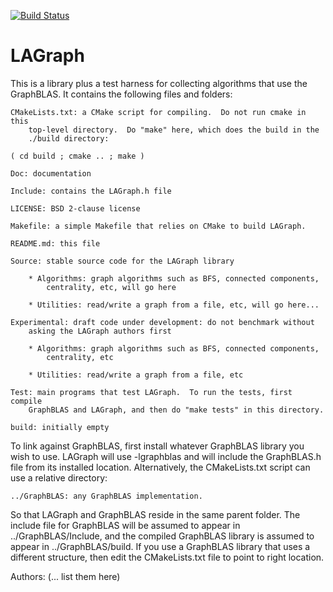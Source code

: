 [![Build Status](https://travis-ci.org/GraphBLAS/LAGraph.svg?branch=master)](https://travis-ci.org/GraphBLAS/LAGraph)

# LAGraph

This is a library plus a test harness for collecting algorithms that use the
GraphBLAS.  It contains the following files and folders:

    CMakeLists.txt: a CMake script for compiling.  Do not run cmake in this
        top-level directory.  Do "make" here, which does the build in the
        ./build directory:

	( cd build ; cmake .. ; make )

    Doc: documentation

    Include: contains the LAGraph.h file

    LICENSE: BSD 2-clause license

    Makefile: a simple Makefile that relies on CMake to build LAGraph.

    README.md: this file

    Source: stable source code for the LAGraph library

        * Algorithms: graph algorithms such as BFS, connected components,
            centrality, etc, will go here

        * Utilities: read/write a graph from a file, etc, will go here...

    Experimental: draft code under development: do not benchmark without
        asking the LAGraph authors first

        * Algorithms: graph algorithms such as BFS, connected components,
            centrality, etc

        * Utilities: read/write a graph from a file, etc

    Test: main programs that test LAGraph.  To run the tests, first compile
        GraphBLAS and LAGraph, and then do "make tests" in this directory.

    build: initially empty

To link against GraphBLAS, first install whatever GraphBLAS library you wish to
use.  LAGraph will use -lgraphblas and will include the GraphBLAS.h file
from its installed location.  Alternatively, the CMakeLists.txt script can use
a relative directory:

    ../GraphBLAS: any GraphBLAS implementation.

So that LAGraph and GraphBLAS reside in the same parent folder.  The include
file for GraphBLAS will be assumed to appear in ../GraphBLAS/Include, and the
compiled GraphBLAS library is assumed to appear in ../GraphBLAS/build.  If you
use a GraphBLAS library that uses a different structure, then edit the
CMakeLists.txt file to point to right location.

Authors: (... list them here)

